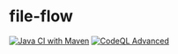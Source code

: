 # file-flow

[![Java CI with Maven](https://github.com/Lasse27/file-flow/actions/workflows/maven.yml/badge.svg)](https://github.com/Lasse27/file-flow/actions/workflows/maven.yml)
[![CodeQL Advanced](https://github.com/Lasse27/file-flow/actions/workflows/codeql.yml/badge.svg)](https://github.com/Lasse27/file-flow/actions/workflows/codeql.yml)